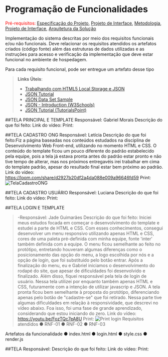 # Programação de Funcionalidades

<span style="color:red">Pré-requisitos: <a href="2-Especificação do Projeto.md"> Especificação do Projeto</a></span>, <a href="3-Projeto de Interface.md"> Projeto de Interface</a>, <a href="4-Metodologia.md"> Metodologia</a>, <a href="3-Projeto de Interface.md"> Projeto de Interface</a>, <a href="5-Arquitetura da Solução.md"> Arquitetura da Solução</a>

Implementação do sistema descritas por meio dos requisitos funcionais e/ou não funcionais. Deve relacionar os requisitos atendidos os artefatos criados (código fonte) além das estruturas de dados utilizadas e as instruções para acesso e verificação da implementação que deve estar funcional no ambiente de hospedagem.

Para cada requisito funcional, pode ser entregue um artefato desse tipo

> **Links Úteis**:
>
> - [Trabalhando com HTML5 Local Storage e JSON](https://www.devmedia.com.br/trabalhando-com-html5-local-storage-e-json/29045)
> - [JSON Tutorial](https://www.w3resource.com/JSON)
> - [JSON Data Set Sample](https://opensource.adobe.com/Spry/samples/data_region/JSONDataSetSample.html)
> - [JSON - Introduction (W3Schools)](https://www.w3schools.com/js/js_json_intro.asp)
> - [JSON Tutorial (TutorialsPoint)](https://www.tutorialspoint.com/json/index.htm)

##TELA PRINCIPAL E TEMPLATE
Responsável: Gabriel Morais
Descrição do que foi feito:
Link do vídeo:
Print:


##TELA CADASTRO ONG
Responsável: Letícia
Descrição do que foi feito:Fiz a página baseadas nos conteúdos estudados na disciplina de Desenvolvimento Web Front-end, utilizando no momento HTML e CSS. O conteúdo do template ficou um pouco diferente do padrão estabelecido pela equipe, pois a tela já estava pronta antes do padrão estar pronto e não tive tempo de alterar, mas nos próximos entregavéis irei trabalhar em cima do template padrão, apesar do resultado final estar bem próximo ao padrão.
Link do vídeo: https://loom.com/share/d2927b20df2a4da088e009a96646fd59
Print: ![TelaCadastroONG](https://user-images.githubusercontent.com/80654018/168452185-773f3e28-d303-499d-994c-6cff90dd501c.jpg)


##TELA CADASTRO USUÁRIO
Responsável: Luciana
Descrição do que foi feito:
Link do vídeo:
Print:



##TELA LOGIN E TEMPLATE
> -Responsável: Jade Guimarães
Descrição do que foi feito: Iniciei meus estudos focada em começar o desenvolvimento do template e estudei a parte de HTML e CSS. Com esses conhecimentos, consegui desenvolver um menu responsivo utilizando apenas HTML e CSS, cores de uma paleta pré-definida com minha equipe, fonte 'inter' também definida com a equipe. O menu ficou semelhante ao feito no protótipo, entretando houveram algumas diferenças como o posicionamento das opção do menu, a logo escolhida por nós e a opção de login, que foi substituido pelo botão entrar. Após a finalização do menu, eu e Gabriel iniciamos o desenvolvimento do rodapé do site, que apesar de dificuldades foi desenvolvido e finalizado. Além disso, fiquei responsável pela tela de login de usuário. Nessa tela utilizei por enquanto também apenas HTML e CSS, futuramente com a intenção de utilizar javascrip e JSON. A tela pronta ficou bem semelhante à proposta do protótipo, diferenciando apenas pelo botão de "cadastre-se" que foi retirado. Nessa parte tive algumas dificuldades em relação à responsividade, que descrevi no vídeo abaixo. Foa isso, foi uma fase de grande aprendizado, considerando que estou iniciando do zero.
Link do vídeo: https://youtu.be/FozTQc7eA8U
Print: ![Print login](https://user-images.githubusercontent.com/95424711/168445818-44d65f2d-fcd9-4285-b815-eaf841fa0cee.png)
Requisitos atendidos
●	RNF-01 
●	RNF-02 
● RNF-03

Artefatos da funcionalidade
●	index.html
●	login.html
●	style.css
●	render.js





##TELA 
Responsável:
Descrição do que foi feito:
Link do vídeo:
Print:
